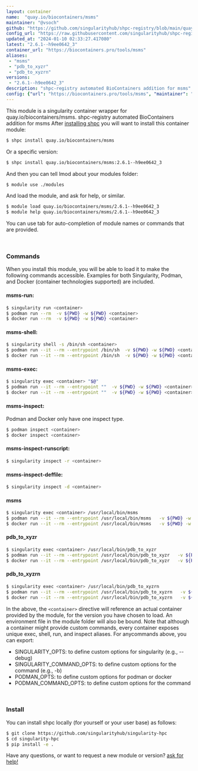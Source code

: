 ```yaml
---
layout: container
name:  "quay.io/biocontainers/msms"
maintainer: "@vsoch"
github: "https://github.com/singularityhub/shpc-registry/blob/main/quay.io/biocontainers/msms/container.yaml"
config_url: "https://raw.githubusercontent.com/singularityhub/shpc-registry/main/quay.io/biocontainers/msms/container.yaml"
updated_at: "2024-01-10 02:33:27.417080"
latest: "2.6.1--h9ee0642_3"
container_url: "https://biocontainers.pro/tools/msms"
aliases:
 - "msms"
 - "pdb_to_xyzr"
 - "pdb_to_xyzrn"
versions:
 - "2.6.1--h9ee0642_3"
description: "shpc-registry automated BioContainers addition for msms"
config: {"url": "https://biocontainers.pro/tools/msms", "maintainer": "@vsoch", "description": "shpc-registry automated BioContainers addition for msms", "latest": {"2.6.1--h9ee0642_3": "sha256:18f7e3d4e5515d2a2cb5ae53145b08df891e8e2661170dc403fb27cd62a4d3ac"}, "tags": {"2.6.1--h9ee0642_3": "sha256:18f7e3d4e5515d2a2cb5ae53145b08df891e8e2661170dc403fb27cd62a4d3ac"}, "docker": "quay.io/biocontainers/msms", "aliases": {"msms": "/usr/local/bin/msms", "pdb_to_xyzr": "/usr/local/bin/pdb_to_xyzr", "pdb_to_xyzrn": "/usr/local/bin/pdb_to_xyzrn"}}
---
```


This module is a singularity container wrapper for quay.io/biocontainers/msms.
shpc-registry automated BioContainers addition for msms
After [installing shpc](#install) you will want to install this container module:


```bash
$ shpc install quay.io/biocontainers/msms
```

Or a specific version:

```bash
$ shpc install quay.io/biocontainers/msms:2.6.1--h9ee0642_3
```

And then you can tell lmod about your modules folder:

```bash
$ module use ./modules
```

And load the module, and ask for help, or similar.

```bash
$ module load quay.io/biocontainers/msms/2.6.1--h9ee0642_3
$ module help quay.io/biocontainers/msms/2.6.1--h9ee0642_3
```

You can use tab for auto-completion of module names or commands that are provided.

<br>

### Commands

When you install this module, you will be able to load it to make the following commands accessible.
Examples for both Singularity, Podman, and Docker (container technologies supported) are included.

#### msms-run:

```bash
$ singularity run <container>
$ podman run --rm  -v ${PWD} -w ${PWD} <container>
$ docker run --rm  -v ${PWD} -w ${PWD} <container>
```

#### msms-shell:

```bash
$ singularity shell -s /bin/sh <container>
$ podman run --it --rm --entrypoint /bin/sh  -v ${PWD} -w ${PWD} <container>
$ docker run --it --rm --entrypoint /bin/sh  -v ${PWD} -w ${PWD} <container>
```

#### msms-exec:

```bash
$ singularity exec <container> "$@"
$ podman run --it --rm --entrypoint ""  -v ${PWD} -w ${PWD} <container> "$@"
$ docker run --it --rm --entrypoint ""  -v ${PWD} -w ${PWD} <container> "$@"
```

#### msms-inspect:

Podman and Docker only have one inspect type.

```bash
$ podman inspect <container>
$ docker inspect <container>
```

#### msms-inspect-runscript:

```bash
$ singularity inspect -r <container>
```

#### msms-inspect-deffile:

```bash
$ singularity inspect -d <container>
```


#### msms

```bash
$ singularity exec <container> /usr/local/bin/msms
$ podman run --it --rm --entrypoint /usr/local/bin/msms   -v ${PWD} -w ${PWD} <container> -c " $@"
$ docker run --it --rm --entrypoint /usr/local/bin/msms   -v ${PWD} -w ${PWD} <container> -c " $@"
```


#### pdb_to_xyzr

```bash
$ singularity exec <container> /usr/local/bin/pdb_to_xyzr
$ podman run --it --rm --entrypoint /usr/local/bin/pdb_to_xyzr   -v ${PWD} -w ${PWD} <container> -c " $@"
$ docker run --it --rm --entrypoint /usr/local/bin/pdb_to_xyzr   -v ${PWD} -w ${PWD} <container> -c " $@"
```


#### pdb_to_xyzrn

```bash
$ singularity exec <container> /usr/local/bin/pdb_to_xyzrn
$ podman run --it --rm --entrypoint /usr/local/bin/pdb_to_xyzrn   -v ${PWD} -w ${PWD} <container> -c " $@"
$ docker run --it --rm --entrypoint /usr/local/bin/pdb_to_xyzrn   -v ${PWD} -w ${PWD} <container> -c " $@"
```



In the above, the `<container>` directive will reference an actual container provided
by the module, for the version you have chosen to load. An environment file in the
module folder will also be bound. Note that although a container
might provide custom commands, every container exposes unique exec, shell, run, and
inspect aliases. For anycommands above, you can export:

 - SINGULARITY_OPTS: to define custom options for singularity (e.g., --debug)
 - SINGULARITY_COMMAND_OPTS: to define custom options for the command (e.g., -b)
 - PODMAN_OPTS: to define custom options for podman or docker
 - PODMAN_COMMAND_OPTS: to define custom options for the command

<br>

### Install

You can install shpc locally (for yourself or your user base) as follows:

```bash
$ git clone https://github.com/singularityhub/singularity-hpc
$ cd singularity-hpc
$ pip install -e .
```

Have any questions, or want to request a new module or version? [ask for help!](https://github.com/singularityhub/singularity-hpc/issues)
